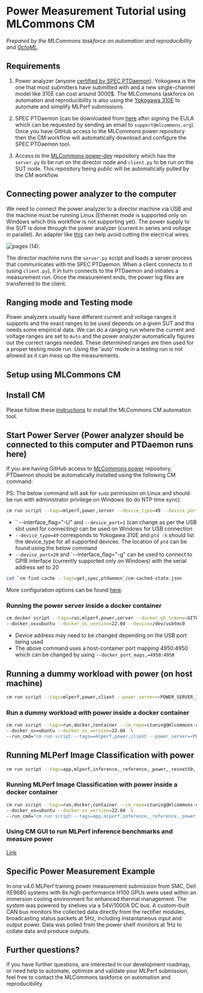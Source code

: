 # Power Measurement Tutorial using MLCommons CM

*Prepared by the MLCommons taskforce on automation and reproducibility and [OctoML](https://octoml.ai)*.

## Requirements

1. Power analyzer (anyone [certified by SPEC PTDaemon](https://www.spec.org/power/docs/SPECpower-Device_List.html)). Yokogawa is the one that most submitters have submitted with and a new single-channel model like 310E can cost around 3000$. The MLCommons taskforce on automation and reproducibility is also using the [Yokogawa 310E](https://tmi.yokogawa.com/solutions/products/power-analyzers/digital-power-meter-wt300e/) to automate and simplify MLPerf submissions.

2. SPEC PTDaemon (can be downloaded from [here](https://github.com/mlcommons/power) after signing the EULA which can be requested by sending an email to `support@mlcommons.org`). Once you have GitHub access to the MLCommons power repository then the CM workflow will automatically download and configure the SPEC PTDaemon tool.

3. Access to the [MLCommons power-dev](https://github.com/mlcommons/power-dev) repository which has the `server.py` to be run on the director node and `client.py` to be run on the SUT node. This repository being public will be automatically pulled by the CM workflow.

## Connecting power analyzer to the computer

We need to connect the power analyzer to a director machine via USB and the machine must be running Linux (Ethernet mode is supported only on Windows which this workflow is not supporting yet). The power supply to the SUT is done through the power analyzer (current in series and voltage in parallel). An adapter like [this](https://amzn.to/3Cl2TV5) can help avoid cutting the electrical wires. 

![pages (14)](https://user-images.githubusercontent.com/4791823/210117283-82375460-5b3a-4e8a-bd85-9d33675a5843.png).

The director machine runs the `server.py` script and loads a server process that communicates with the SPEC PTDaemon. When a client connects to it (using `client.py`), it in turn connects to the PTDaemon and initiates a measurement run. Once the measurement ends, the power log files are transferred to the client. 

## Ranging mode and Testing mode

Power analyzers usually have different current and voltage ranges it supports and the exact ranges to be used depends on a given SUT and this needs some empirical data. We can do a ranging run where the current and voltage ranges are set to `Auto` and the power analyzer automatically figures out the correct ranges needed. These determined ranges are then used for a proper testing mode run. Using the 'auto' mode in a testing run is not allowed as it can mess up the measurements.

## Setup using MLCommons CM

## Install CM

Please follow these [instructions](https://github.com/mlcommons/ck/blob/master/docs/installation.md) to install the MLCommons CM automation tool.

## Start Power Server (Power analyzer should be connected to this computer and PTDaemon runs here)

If you are having GitHub access to [MLCommons power](https://github.com/mlcommons/power-dev) repository, PTDaemon should be automatically installed using the following CM command:

PS: The below command will ask for `sudo` permission on Linux and should be run with administrator privilege on Windows (to do NTP time sync).
```bash
cm run script --tags=mlperf,power,server --device_type=49 --device_port=/dev/usbtmc0
```
* ``--interface_flag="-U" and `--device_port=1` (can change as per the USB slot used for connecting) can be used on Windows for USB connection
* `--device_type=49` corresponds to Yokogawa 310E and `ptd -h` should list the device_type for all supported devices. The location of `ptd` can be found using the below command
* `--device_port=20` and `--interface_flag="-g" can be used to connect to GPIB interface (currently supported only on Windows) with the serial address set to 20
```bash
cat `cm find cache --tags=get,spec,ptdaemon`/cm-cached-state.json
```

More configuration options can be found [here](https://github.com/mlcommons/power-dev/tree/master/ptd_client_server).

### Running the power server inside a docker container

```bash
cm docker script --tags=run,mlperf,power,server --docker_gh_token=<GITHUB AUTH_TOKEN> \
--docker_os=ubuntu --docker_os_version=22.04 --device=/dev/usbtmc0
```
* Device address may need to be changed depending on the USB port being used
* The above command uses a host-container port mapping 4950:4950 which can be changed by using `--docker_port_maps,=4950:4950`

## Running a dummy workload with power (on host machine)

```bash
cm run script --tags=mlperf,power,client --power_server=<POWER_SERVER_IP> 
```

### Run a dummy workload with power inside a docker container

```bash
cm run script --tags=run,docker,container --cm_repo=ctuning@mlcommons-ck \
--docker_os=ubuntu --docker_os_version=22.04  \
--run_cmd="cm run script --tags==mlperf,power,client --power_server=<POWER_SERVER_IP>"
```

## Running MLPerf Image Classification with power

```bash
cm run script --tags=app,mlperf,inference,_reference,_power,_resnet50,_onnxruntime,_cpu --mode=performance --power_server=<POWER_SERVER_IP>
```

### Running MLPerf Image Classification with power inside a docker container
```bash
cm run script --tags=run,docker,container --cm_repo=ctuning@mlcommons-ck  \
--docker_os=ubuntu --docker_os_version=22.04  \
--run_cmd="cm run script --tags=app,mlperf,inference,_reference,_power,_resnet50,_onnxruntime,_cpu --mode=performance --power_server=<POWER_SERVER_IP>"
```

### Using CM GUI to run MLPerf inference benchmarks and measure power

[Link](https://access.cknowledge.org/playground/?action=howtorun&bench_uid=39877bb63fb54725)

## Specific Power Measurement Example

In one v4.0 MLPerf training power measurement submission from SMC, Dell XE9680 systems with 8x high-performance H100 GPUs were used within an immersion cooling environment for enhanced thermal management. The system was powered by shelves via a 54V/1000A DC bus. A custom-built CAN bus monitors the collected data directly from the rectifier modules, broadcasting status packets at 5Hz, including instantaneous input and output power. Data was polled from the power shelf monitors at 1Hz to collate data and produce outputs.

## Further questions?

If you have further questions, are interested in our development roadmap, or need help to automate, optimize and validate your MLPerf submission, feel free to contact the MLCommons taskforce on automation and reproducibility.